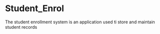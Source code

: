 # Student_Enrol
The student enrollment system is an application used ti store and maintain student records
